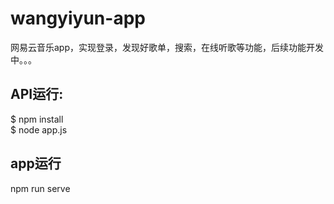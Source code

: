 # wangyiyun-app
网易云音乐app，实现登录，发现好歌单，搜索，在线听歌等功能，后续功能开发中。。。
## API运行:
$ npm install   
$ node app.js
## app运行
npm run serve
